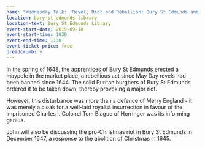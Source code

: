 ```yaml
---
name: "Wednesday Talk: 'Revel, Riot and Rebellion: Bury St Edmunds and the Festive Community (December 1647 - May 1648)' by John Sutton"
location: bury-st-edmunds-library
location-text: Bury St Edmunds Library
event-start-date: 2019-09-18
event-start-time: 1030
event-end-time: 1130
event-ticket-price: free
breadcrumb: y
---
```


In the spring of 1648, the apprentices of Bury St Edmunds erected a maypole in the market place, a rebellious act since May Day revels had been banned since 1644. The solid Puritan burghers of Bury St Edmunds ordered it to be taken down, thereby provoking a major riot.

However, this disturbance was more than a defence of Merry England - it was merely a cloak for a well-laid royalist insurrection in favour of the imprisoned Charles I. Colonel Tom Blague of Horringer was its informing genius.

John will also be discussing the pro-Christmas riot in Bury St Edmunds in December 1647, a response to the abolition of Christmas in 1645.
